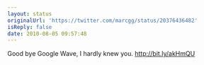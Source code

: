 ```yaml
---
layout: status
originalUrl: 'https://twitter.com/marcgg/status/20376436482'
isReply: false
date: 2010-08-05 09:57:48
---
```


Good bye Google Wave, I hardly knew you. http://bit.ly/akHmQU
